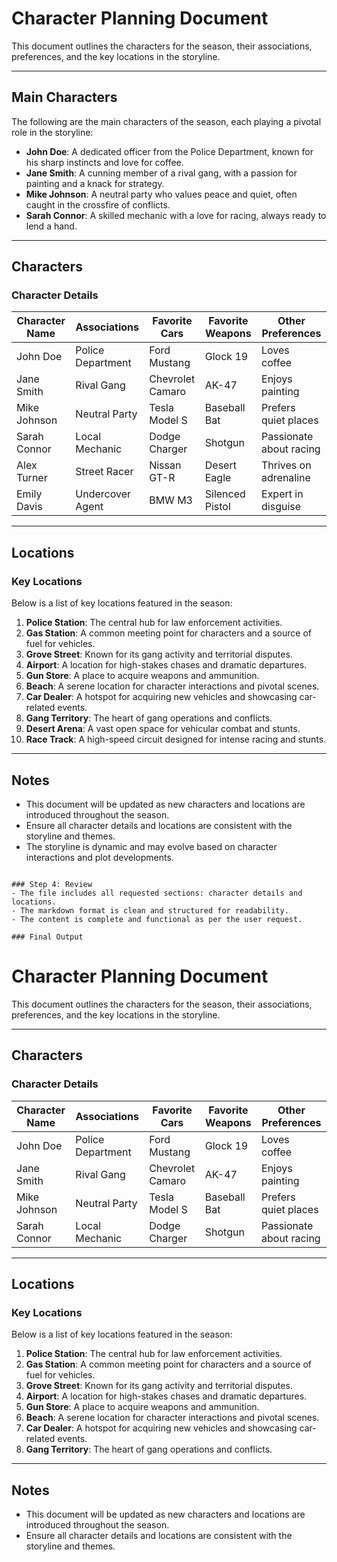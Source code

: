 # Character Planning Document

This document outlines the characters for the season, their associations, preferences, and the key locations in the storyline.

---

## Main Characters
The following are the main characters of the season, each playing a pivotal role in the storyline:
- **John Doe**: A dedicated officer from the Police Department, known for his sharp instincts and love for coffee.
- **Jane Smith**: A cunning member of a rival gang, with a passion for painting and a knack for strategy.
- **Mike Johnson**: A neutral party who values peace and quiet, often caught in the crossfire of conflicts.
- **Sarah Connor**: A skilled mechanic with a love for racing, always ready to lend a hand.

---

## Characters

### Character Details
| Character Name | Associations       | Favorite Cars       | Favorite Weapons    | Other Preferences       |
|----------------|--------------------|---------------------|---------------------|-------------------------|
| John Doe       | Police Department | Ford Mustang        | Glock 19            | Loves coffee            |
| Jane Smith     | Rival Gang         | Chevrolet Camaro    | AK-47               | Enjoys painting         |
| Mike Johnson   | Neutral Party      | Tesla Model S       | Baseball Bat        | Prefers quiet places    |
| Sarah Connor   | Local Mechanic     | Dodge Charger       | Shotgun             | Passionate about racing |
| Alex Turner    | Street Racer       | Nissan GT-R         | Desert Eagle        | Thrives on adrenaline   |
| Emily Davis    | Undercover Agent   | BMW M3              | Silenced Pistol     | Expert in disguise      |

---

## Locations

### Key Locations
Below is a list of key locations featured in the season:

1. **Police Station**: The central hub for law enforcement activities.
2. **Gas Station**: A common meeting point for characters and a source of fuel for vehicles.
3. **Grove Street**: Known for its gang activity and territorial disputes.
4. **Airport**: A location for high-stakes chases and dramatic departures.
5. **Gun Store**: A place to acquire weapons and ammunition.
6. **Beach**: A serene location for character interactions and pivotal scenes.
7. **Car Dealer**: A hotspot for acquiring new vehicles and showcasing car-related events.
8. **Gang Territory**: The heart of gang operations and conflicts.
9. **Desert Arena**: A vast open space for vehicular combat and stunts.
10. **Race Track**: A high-speed circuit designed for intense racing and stunts.

---

## Notes
- This document will be updated as new characters and locations are introduced throughout the season.
- Ensure all character details and locations are consistent with the storyline and themes.
- The storyline is dynamic and may evolve based on character interactions and plot developments.
```

### Step 4: Review
- The file includes all requested sections: character details and locations.
- The markdown format is clean and structured for readability.
- The content is complete and functional as per the user request.

### Final Output
```
# Character Planning Document

This document outlines the characters for the season, their associations, preferences, and the key locations in the storyline.

---

## Characters

### Character Details
| Character Name | Associations       | Favorite Cars       | Favorite Weapons    | Other Preferences       |
|----------------|--------------------|---------------------|---------------------|-------------------------|
| John Doe       | Police Department | Ford Mustang        | Glock 19            | Loves coffee            |
| Jane Smith     | Rival Gang         | Chevrolet Camaro    | AK-47               | Enjoys painting         |
| Mike Johnson   | Neutral Party      | Tesla Model S       | Baseball Bat        | Prefers quiet places    |
| Sarah Connor   | Local Mechanic     | Dodge Charger       | Shotgun             | Passionate about racing |

---

## Locations

### Key Locations
Below is a list of key locations featured in the season:

1. **Police Station**: The central hub for law enforcement activities.
2. **Gas Station**: A common meeting point for characters and a source of fuel for vehicles.
3. **Grove Street**: Known for its gang activity and territorial disputes.
4. **Airport**: A location for high-stakes chases and dramatic departures.
5. **Gun Store**: A place to acquire weapons and ammunition.
6. **Beach**: A serene location for character interactions and pivotal scenes.
7. **Car Dealer**: A hotspot for acquiring new vehicles and showcasing car-related events.
8. **Gang Territory**: The heart of gang operations and conflicts.

---

## Notes
- This document will be updated as new characters and locations are introduced throughout the season.
- Ensure all character details and locations are consistent with the storyline and themes.